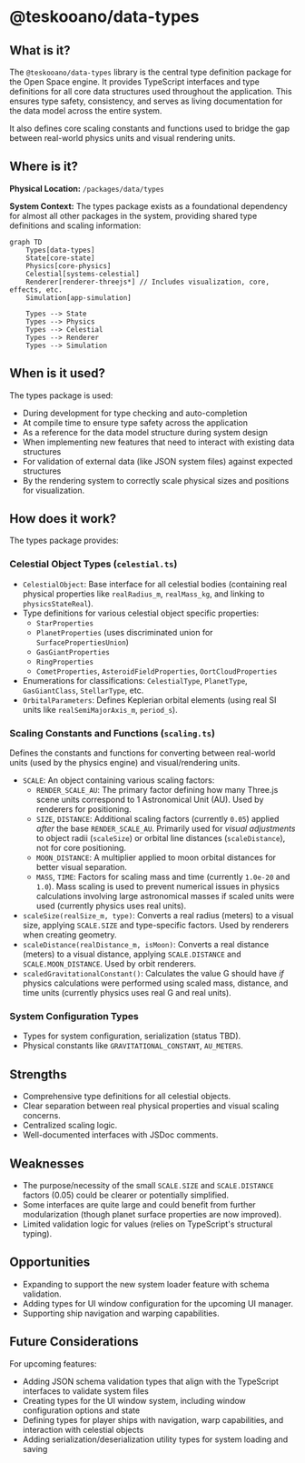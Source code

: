 # @teskooano/data-types

## What is it?
The `@teskooano/data-types` library is the central type definition package for the Open Space engine. It provides TypeScript interfaces and type definitions for all core data structures used throughout the application. This ensures type safety, consistency, and serves as living documentation for the data model across the entire system.

It also defines core scaling constants and functions used to bridge the gap between real-world physics units and visual rendering units.

## Where is it?
**Physical Location:** `/packages/data/types`

**System Context:** The types package exists as a foundational dependency for almost all other packages in the system, providing shared type definitions and scaling information:

```mermaid
graph TD
    Types[data-types]
    State[core-state]
    Physics[core-physics]
    Celestial[systems-celestial]
    Renderer[renderer-threejs*] // Includes visualization, core, effects, etc.
    Simulation[app-simulation] 
    
    Types --> State
    Types --> Physics
    Types --> Celestial
    Types --> Renderer
    Types --> Simulation
```

## When is it used?
The types package is used:
- During development for type checking and auto-completion
- At compile time to ensure type safety across the application
- As a reference for the data model structure during system design
- When implementing new features that need to interact with existing data structures
- For validation of external data (like JSON system files) against expected structures
- By the rendering system to correctly scale physical sizes and positions for visualization.

## How does it work?
The types package provides:

### Celestial Object Types (`celestial.ts`)
- `CelestialObject`: Base interface for all celestial bodies (containing real physical properties like `realRadius_m`, `realMass_kg`, and linking to `physicsStateReal`).
- Type definitions for various celestial object specific properties:
  - `StarProperties`
  - `PlanetProperties` (uses discriminated union for `SurfacePropertiesUnion`)
  - `GasGiantProperties`
  - `RingProperties`
  - `CometProperties`, `AsteroidFieldProperties`, `OortCloudProperties`
- Enumerations for classifications: `CelestialType`, `PlanetType`, `GasGiantClass`, `StellarType`, etc.
- `OrbitalParameters`: Defines Keplerian orbital elements (using real SI units like `realSemiMajorAxis_m`, `period_s`).

### Scaling Constants and Functions (`scaling.ts`)
Defines the constants and functions for converting between real-world units (used by the physics engine) and visual/rendering units.
- `SCALE`: An object containing various scaling factors:
    - `RENDER_SCALE_AU`: The primary factor defining how many Three.js scene units correspond to 1 Astronomical Unit (AU). Used by renderers for positioning.
    - `SIZE`, `DISTANCE`: Additional scaling factors (currently `0.05`) applied *after* the base `RENDER_SCALE_AU`. Primarily used for *visual adjustments* to object radii (`scaleSize`) or orbital line distances (`scaleDistance`), not for core positioning.
    - `MOON_DISTANCE`: A multiplier applied to moon orbital distances for better visual separation.
    - `MASS`, `TIME`: Factors for scaling mass and time (currently `1.0e-20` and `1.0`). Mass scaling is used to prevent numerical issues in physics calculations involving large astronomical masses if scaled units were used (currently physics uses real units).
- `scaleSize(realSize_m, type)`: Converts a real radius (meters) to a visual size, applying `SCALE.SIZE` and type-specific factors. Used by renderers when creating geometry.
- `scaleDistance(realDistance_m, isMoon)`: Converts a real distance (meters) to a visual distance, applying `SCALE.DISTANCE` and `SCALE.MOON_DISTANCE`. Used by orbit renderers.
- `scaledGravitationalConstant()`: Calculates the value G should have *if* physics calculations were performed using scaled mass, distance, and time units (currently physics uses real G and real units).

### System Configuration Types
- Types for system configuration, serialization (status TBD).
- Physical constants like `GRAVITATIONAL_CONSTANT`, `AU_METERS`.

## Strengths
- Comprehensive type definitions for all celestial objects.
- Clear separation between real physical properties and visual scaling concerns.
- Centralized scaling logic.
- Well-documented interfaces with JSDoc comments.

## Weaknesses
- The purpose/necessity of the small `SCALE.SIZE` and `SCALE.DISTANCE` factors (0.05) could be clearer or potentially simplified.
- Some interfaces are quite large and could benefit from further modularization (though planet surface properties are now improved).
- Limited validation logic for values (relies on TypeScript's structural typing).

## Opportunities
- Expanding to support the new system loader feature with schema validation.
- Adding types for UI window configuration for the upcoming UI manager.
- Supporting ship navigation and warping capabilities.

## Future Considerations
For upcoming features:
- Adding JSON schema validation types that align with the TypeScript interfaces to validate system files
- Creating types for the UI window system, including window configuration options and state
- Defining types for player ships with navigation, warp capabilities, and interaction with celestial objects
- Adding serialization/deserialization utility types for system loading and saving 